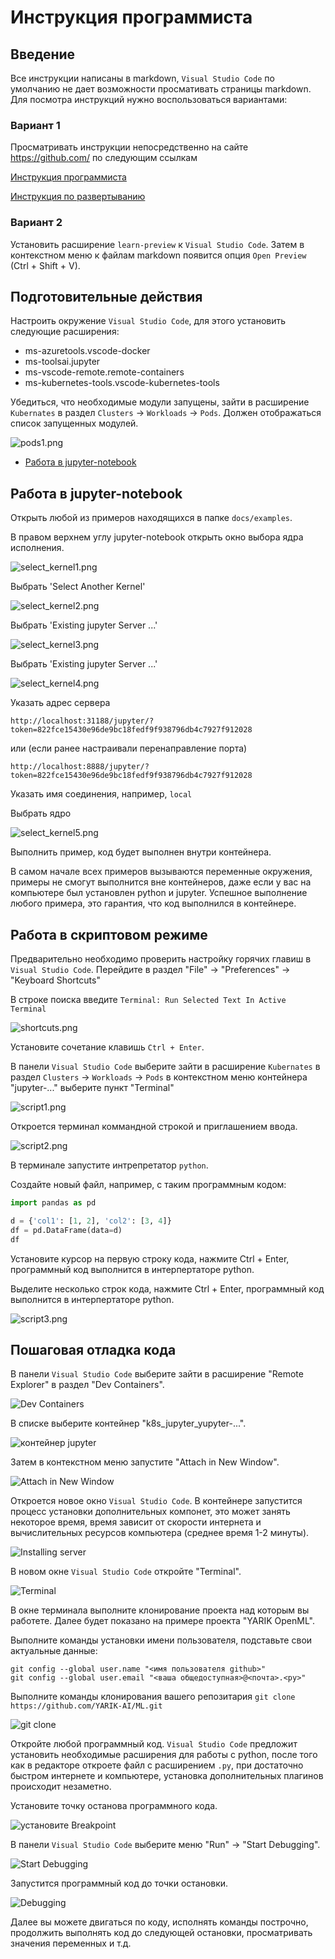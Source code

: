 # Инструкция программиста

## Введение

Все инструкции написаны в markdown, `Visual Studio Code` по умолчанию не дает возможности просмативать страницы markdown. Для посмотра инструкций нужно воспользоваться вариантами:

### Вариант 1

Просматривать инструкции непосредственно на сайте https://github.com/ по следующим ссылкам

[Инструкция программиста](https://github.com/YARIK-AI/ML/blob/main/docs/%D0%B8%D0%BD%D1%81%D1%82%D1%80%D1%83%D0%BA%D1%86%D0%B8%D0%B8/%D0%B8%D0%BD%D1%81%D1%82%D1%80%D1%83%D0%BA%D1%86%D0%B8%D1%8F%20%D0%BF%D1%80%D0%BE%D0%B3%D1%80%D0%B0%D0%BC%D0%BC%D0%B8%D1%81%D1%82%D0%B0/%D0%B8%D0%BD%D1%81%D1%82%D1%80%D1%83%D0%BA%D1%86%D0%B8%D1%8F%20%D0%BF%D1%80%D0%BE%D0%B3%D1%80%D0%B0%D0%BC%D0%BC%D0%B8%D1%81%D1%82%D0%B0.md)

[Инструкция по развертыванию](https://github.com/YARIK-AI/ML/blob/main/docs/%D0%B8%D0%BD%D1%81%D1%82%D1%80%D1%83%D0%BA%D1%86%D0%B8%D0%B8/%D0%B8%D0%BD%D1%81%D1%82%D1%80%D1%83%D0%BA%D1%86%D0%B8%D1%8F%20%D0%BF%D0%BE%20%D1%80%D0%B0%D0%B7%D0%B2%D0%B5%D1%80%D1%82%D1%8B%D0%B2%D0%B0%D0%BD%D0%B8%D1%8E/%D0%B8%D0%BD%D1%81%D1%82%D1%80%D1%83%D0%BA%D1%86%D0%B8%D1%8F%20%D0%BF%D0%BE%20%D1%80%D0%B0%D0%B7%D0%B2%D0%B5%D1%80%D1%82%D1%8B%D0%B2%D0%B0%D0%BD%D0%B8%D1%8E.md)

### Вариант 2

Установить расширение `learn-preview` к `Visual Studio Code`. Затем в контекстном меню к файлам markdown появится опция `Open Preview` (Ctrl + Shift + V).


## Подготовительные действия

Настроить окружение `Visual Studio Code`, для этого установить следующие расширения:

- ms-azuretools.vscode-docker
- ms-toolsai.jupyter
- ms-vscode-remote.remote-containers
- ms-kubernetes-tools.vscode-kubernetes-tools

Убедиться, что необходимые модули запущены, зайти в расширение `Kubernates` в раздел 
`Clusters` -> `Workloads` -> `Pods`. Должен отображаться список запущенных модулей.

![pods1.png](./imgs/pods1.png "Список Pods")

* [Работа в jupyter-notebook](#работа-в-jupyter-notebook)

## Работа в jupyter-notebook

Открыть любой из примеров находящихся в папке `docs/examples`.

В правом верхнем углу jupyter-notebook открыть окно выбора ядра исполнения.

![select_kernel1.png](./imgs/select_kernel1.png "Выбор ядра исполнения")

Выбрать 'Select Another Kernel'

![select_kernel2.png](./imgs/select_kernel2.png "Выбор ядра исполнения")

Выбрать 'Existing jupyter Server ...'

![select_kernel3.png](./imgs/select_kernel3.png "Выбор ядра исполнения")

Выбрать 'Existing jupyter Server ...'

![select_kernel4.png](./imgs/select_kernel4.png "Выбор ядра исполнения")

Указать адрес сервера

`http://localhost:31188/jupyter/?token=822fce15430e96de9bc18fedf9f938796db4c7927f912028`

или (если ранее настраивали перенаправление порта)

`http://localhost:8888/jupyter/?token=822fce15430e96de9bc18fedf9f938796db4c7927f912028`

Указать имя соединения, например, `local`

Выбрать ядро

![select_kernel5.png](./imgs/select_kernel5.png "Выбор ядра исполнения")

Выполнить пример, код будет выполнен внутри контейнера.

В самом начале всех примеров вызываются переменные окружения, примеры не смогут выполнится вне контейнеров, даже если у вас на компьютере был установлен python и jupyter. Успешное выполнение любого примера, это гарантия, что код выполнился в контейнере.

## Работа в скриптовом режиме

Предварительно необходимо проверить настройку горячих главиш в `Visual Studio Code`. Перейдите в раздел "File" -> "Preferences" -> "Keyboard Shortcuts"

В строке поиска введите `Terminal: Run Selected Text In Active Terminal`

![shortcuts.png](./imgs/shortcuts.png "Горячие клавиши")

Установите сочетание клавишь `Ctrl + Enter`.

В  панели `Visual Studio Code` выберите зайти в расширение `Kubernates` в раздел 
`Clusters` -> `Workloads` -> `Pods` в контекстном меню контейнера "jupyter-..." выберите пункт "Terminal"

![script1.png](./imgs/script1.png "Выбор контейнера")

Откроется терминал коммандной строкой и приглашением ввода.

![script2.png](./imgs/script2.png "Терминал")

В терминале запустите интрепретатор `python`.

Создайте новый файл, например, с таким программным кодом:

```python
import pandas as pd

d = {'col1': [1, 2], 'col2': [3, 4]}
df = pd.DataFrame(data=d)
df
```

Установите курсор на первую строку кода, нажмите Ctrl + Enter, программный код выполнится в интерпертаторе python.

Выделите несколько строк кода, нажмите Ctrl + Enter, программный код выполнится в интерпертаторе python.

![script3.png](./imgs/script3.png "Выполнение кода")

## Пошаговая отладка кода

В  панели `Visual Studio Code` выберите зайти в расширение "Remote Explorer" в раздел "Dev Containers".

![Dev Containers](./imgs/debug1.png "Выбор режима удаленной отладки")

В списке выберите контейнер "k8s_jupyter_yupyter-...". 

![контейнер jupyter](./imgs/debug2.png "Выбор контейнера")

Затем в контекстном меню запустите "Attach in New Window".

![Attach in New Window](./imgs/debug3.png "Attach in New Window")

Откроется новое окно `Visual Studio Code`. В контейнере запустится процесс установки дополнительных компонет, это может занять некоторое время, время зависит от скорости интернета и вычислительных ресурсов компьютера (среднее время 1-2 минуты).

![Installing server](./imgs/debug4.png "Installing server")

В новом окне `Visual Studio Code` откройте "Terminal".

![Terminal](./imgs/debug5.png "Terminal")

В окне терминала выполните клонирование проекта над которым вы работете. Далее будет показано на примере проекта "YARIK OpenML".

Выполните команды установки имени пользователя, подставьте свои актуальные данные:

```
git config --global user.name "<имя пользователя github>"
git config --global user.email "<ваша общедоступная>@<почта>.<ру>"
```

Выполните команды клонирования вашего репозитария `git clone https://github.com/YARIK-AI/ML.git`

![git clone](./imgs/debug6.png "git clone")

Откройте любой программный код. `Visual Studio Code` предложит установить необходимые расширения для работы с python, после того как в редакторе откроете файл с расширением `.py`, при достаточно быстром интернете и компьютере, установка дополнительных плагинов происходит незаметно.

Установите точку останова программного кода.

![установите Breakpoint](./imgs/debug7.png "Breakpoint")

В  панели `Visual Studio Code` выберите меню "Run" -> "Start Debugging".

![Start Debugging](./imgs/debug8.png "Start Debugging")

Запустится программный код до точки остановки.

![Debugging](./imgs/debug9.png "Debugging")

Далее вы можете двигаться по коду, исполнять команды построчно, продолжить выполнять код до следующей остановки, просматривать значения переменных и т.д.

